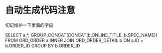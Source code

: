 # 自动生成代码注意 

切记维护一下里面的字段

SELECT
    a.*, GROUP_CONCAT(CONCAT(b.ONLINE_TITLE, b.SPEC_NAME))
FROM
    ORD_ORDER a
        INNER JOIN
    ORD_ORDER_DETAIL b ON a.ID = b.ORDER_ID
GROUP BY b.ORDER_ID